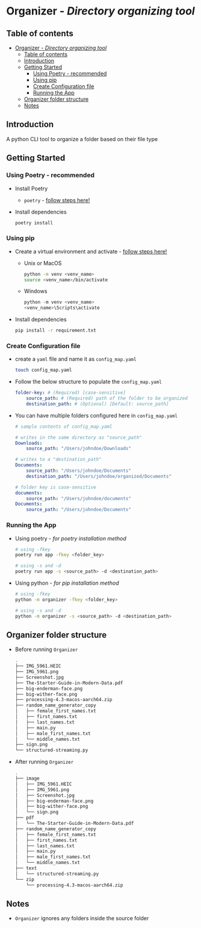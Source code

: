 # Organizer - *Directory organizing tool*

## Table of contents

- [Organizer - *Directory organizing tool*](#organizer---directory-organizing-tool)
  - [Table of contents](#table-of-contents)
  - [Introduction](#introduction)
  - [Getting Started](#getting-started)
    - [Using Poetry - recommended](#using-poetry---recommended)
    - [Using pip](#using-pip)
    - [Create Configuration file](#create-configuration-file)
    - [Running the App](#running-the-app)
  - [Organizer folder structure](#organizer-folder-structure)
  - [Notes](#notes)

## Introduction

A python CLI tool to organize a folder based on their file type

## Getting Started

### Using Poetry - recommended

- Install Poetry
  - `poetry` - [follow steps here!](https://python-poetry.org/docs/#installation)

- Install dependencies

    ```bash
    poetry install
    ```

### Using pip

- Create a virtual environment and activate - [follow steps here!](https://docs.python.org/3/tutorial/venv.html)
  - Unix or MacOS

    ```bash
    python -m venv <venv_name>
    source <venv_name>/bin/activate
    ```

  - Windows

    ```powershell
    python -m venv <venv_name>
    <venv_name>\Scripts\activate
    ```

- Install dependencies

    ```bash
    pip install -r requirement.txt
    ```

### Create Configuration file

- create a `yaml` file and name it as `config_map.yaml`

    ```bash
    touch config_map.yaml
    ```

- Follow the below structure to populate the `config_map.yaml`

    ```yaml
    folder-key: # (Required) [case-sensitive]
        source_path: # (Required) path of the folder to be organized
        destination_path: # (Optional) [Default: source_path]

- You can have multiple folders configured here in `config_map.yaml`

    ```yaml
    # sample contents of config_map.yaml
    
    # writes in the same directory as "source_path"
    Downloads:
        source_path: "/Users/johndoe/Downloads"

    # writes to a "destination_path"
    Documents:
        source_path: "/Users/johndoe/Documents"
        destination_path: "/Users/johndoe/organized/Documents"

    # folder key is case-sensitive
    documents:
        source_path: "/Users/johndoe/documents"
    Documents:
        source_path: "/Users/johndoe/Documents"
    ```

### Running the App

- Using poetry - *for poetry installation method*

    ```bash
    # using -fkey
    poetry run app -fkey <folder_key>
    ```

    ```bash
    # using -s and -d
    poetry run app -s <source_path> -d <destination_path>
    ```

- Using python - *for pip installation method*

    ```bash
    # using -fkey
    python -m organizer -fkey <folder_key>
    ```

    ```bash
    # using -s and -d
    python -m organizer -s <source_path> -d <destination_path>
    ```

## Organizer folder structure

- Before running `Organizer`

    ```bash
    .
    ├── IMG_5961.HEIC
    ├── IMG_5961.png
    ├── Screenshot.jpg
    ├── The-Starter-Guide-in-Modern-Data.pdf
    ├── big-enderman-face.png
    ├── big-wither-face.png
    ├── processing-4.3-macos-aarch64.zip
    ├── random_name_generator_copy
    │   ├── female_first_names.txt
    │   ├── first_names.txt
    │   ├── last_names.txt
    │   ├── main.py
    │   ├── male_first_names.txt
    │   └── middle_names.txt
    ├── sign.png
    └── structured-streaming.py
    ```

- After running `Organizer`

    ```bash
    .
    ├── image
    │   ├── IMG_5961.HEIC
    │   ├── IMG_5961.png
    │   ├── Screenshot.jpg
    │   ├── big-enderman-face.png
    │   ├── big-wither-face.png
    │   └── sign.png
    ├── pdf
    │   └── The-Starter-Guide-in-Modern-Data.pdf
    ├── random_name_generator_copy
    │   ├── female_first_names.txt
    │   ├── first_names.txt
    │   ├── last_names.txt
    │   ├── main.py
    │   ├── male_first_names.txt
    │   └── middle_names.txt
    ├── text
    │   └── structured-streaming.py
    └── zip
        └── processing-4.3-macos-aarch64.zip
    ```

## Notes

- `Organizer` ignores any folders inside the source folder
